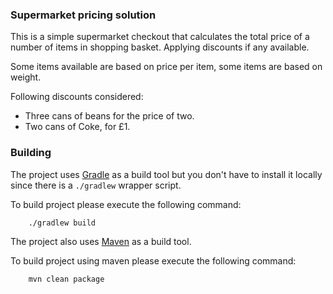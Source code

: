 ### Supermarket pricing solution

This is a simple supermarket checkout that calculates the total price of a number of items in shopping basket. Applying discounts if any available.

Some items available are based on price per item, some items are based on weight. 

Following discounts considered:
* Three cans of beans for the price of two.
* Two cans of Coke, for £1.


### Building

The project uses [Gradle](https://gradle.org) as a build tool but you don't have to install it locally since there is a
`./gradlew` wrapper script.

To build project please execute the following command:

```bash
    ./gradlew build
```

The project also uses [Maven](https://maven.apache.org/) as a build tool.

To build project using maven please execute the following command:

```bash
    mvn clean package
```